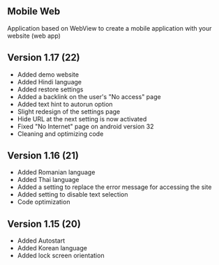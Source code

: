 ﻿## Mobile Web

Application based on WebView to create a mobile application with your website (web app)

## Version 1.17 (22)
- Added demo website
- Added Hindi language
- Added restore settings
- Added a backlink on the user's "No access" page
- Added text hint to autorun option
- Slight redesign of the settings page
- Hide URL at the next setting is now activated
- Fixed "No Internet" page on android version 32
- Cleaning and optimizing code

## Version 1.16 (21)

- Added Romanian language
- Added Thai language
- Added a setting to replace the error message for accessing the site
- Added setting to disable text selection
- Code optimization

## Version 1.15 (20)
- Added Autostart
- Added Korean language
- Added lock screen orientation